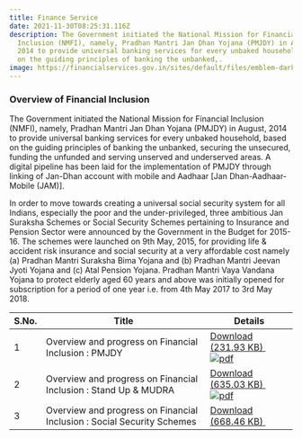 ```yaml
---
title: Finance Service
date: 2021-11-30T08:25:31.116Z
description: The Government initiated the National Mission for Financial
  Inclusion (NMFI), namely, Pradhan Mantri Jan Dhan Yojana (PMJDY) in August,
  2014 to provide universal banking services for every unbaked household, based
  on the guiding principles of banking the unbanked,.
image: https://financialservices.gov.in/sites/default/files/emblem-dark.png
---
```

<!--StartFragment-->

### Overview of Financial Inclusion

The Government initiated the National Mission for Financial Inclusion (NMFI), namely, Pradhan Mantri Jan Dhan Yojana (PMJDY) in August, 2014 to provide universal banking services for every unbaked household, based on the guiding principles of banking the unbanked, securing the unsecured, funding the unfunded and serving unserved and underserved areas. A digital pipeline has been laid for the implementation of PMJDY through linking of Jan-Dhan account with mobile and Aadhaar \[Jan Dhan-Aadhaar-Mobile (JAM)].

In order to move towards creating a universal social security system for all Indians, especially the poor and the under-privileged, three ambitious Jan Suraksha Schemes or Social Security Schemes pertaining to Insurance and Pension Sector were announced by the Government in the Budget for 2015-16. The schemes were launched on 9th May, 2015, for providing life & accident risk insurance and social security at a very affordable cost namely (a) Pradhan Mantri Suraksha Bima Yojana and (b) Pradhan Mantri Jeevan Jyoti Yojana and (c) Atal Pension Yojana. Pradhan Mantri Vaya Vandana Yojana to protect elderly aged 60 years and above was initially opened for subscription for a period of one year i.e. from 4th May 2017 to 3rd May 2018.

| S.No. | Title                                                                  | Details                                                                                                                                                                                                                                                                         |
| ----- | ---------------------------------------------------------------------- | ------------------------------------------------------------------------------------------------------------------------------------------------------------------------------------------------------------------------------------------------------------------------------- |
| 1     | Overview and progress on Financial Inclusion : PMJDY                   | [Download (231.93 KB) ![pdf](https://financialservices.gov.in/sites/all/modules/cmf/cmf_utility/icons/application-pdf.png)](https://financialservices.gov.in/sites/default/files/Financial%20Inclusion_annual%20report_material31.3.2021.pdf "The pdf file Open in new window") |
| 2     | Overview and progress on Financial Inclusion : Stand Up & MUDRA        | [Download (635.03 KB) ![pdf](https://financialservices.gov.in/sites/all/modules/cmf/cmf_utility/icons/application-pdf.png)](https://financialservices.gov.in/sites/default/files/Stand%20Up%20India%20and%20MUDRA%20%281%29.pdf "The pdf file Open in new window")              |
| 3     | Overview and progress on Financial Inclusion : Social Security Schemes | [Download (668.46 KB) ](https://financialservices.gov.in/sites/default/files/Social%20Security%20Schemes%20%281%29.pdf "The pdf file Open in new window")                                                                                                                       |

<!--EndFragment-->